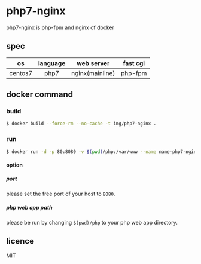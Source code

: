 # php7-nginx

php7-nginx is php-fpm and nginx of docker

## spec

| os | language | web server | fast cgi |
|:--:|:--:|:--:|:--:|
| centos7 | php7 | nginx(mainline) | php-fpm |

## docker command

### build

```bash
$ docker build --force-rm --no-cache -t img/php7-nginx .
```

### run

```bash
$ docker run -d -p 80:8080 -v $(pwd)/php:/var/www --name name-php7-nginx img/php7-nginx
```

#### option

##### port

please set the free port of your host to `8080`.

##### php web app path

please be run by changing `$(pwd)/php` to your php web app directory.

## licence

MIT
